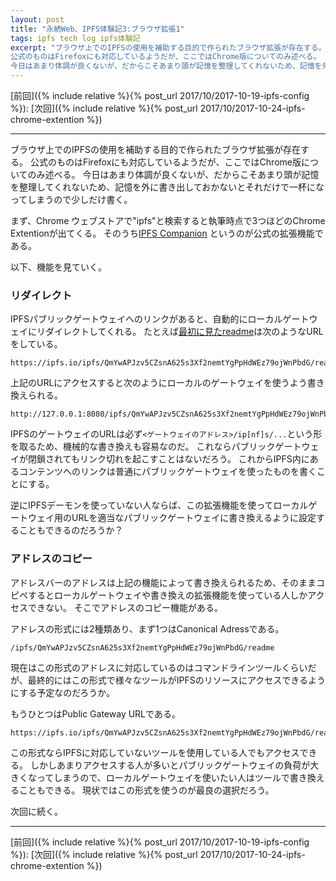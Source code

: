 ```yaml
---
layout: post
title: "永続Web、IPFS体験記3:ブラウザ拡張1"
tags: ipfs tech log ipfs体験記
excerpt: "ブラウザ上でのIPFSの使用を補助する目的で作られたブラウザ拡張が存在する。
公式のものはFirefoxにも対応しているようだが、ここではChrome版についてのみ述べる。
今日はあまり体調が良くないが、だからこそあまり頭が記憶を整理してくれないため、記憶を外に書き出しておかないとそれだけで一杯になってしまうので少しだけ書く。"
---
```


[前回]({% include relative %}{% post_url 2017/10/2017-10-19-ipfs-config %}):
[次回]({% include relative %}{% post_url 2017/10/2017-10-24-ipfs-chrome-extention %})

---

ブラウザ上でのIPFSの使用を補助する目的で作られたブラウザ拡張が存在する。
公式のものはFirefoxにも対応しているようだが、ここではChrome版についてのみ述べる。
今日はあまり体調が良くないが、だからこそあまり頭が記憶を整理してくれないため、記憶を外に書き出しておかないとそれだけで一杯になってしまうので少しだけ書く。

まず、Chrome ウェブストアで"ipfs"と検索すると執筆時点で3つほどのChrome Extentionが出てくる。
そのうち[IPFS Companion](https://chrome.google.com/webstore/detail/ipfs-companion/nibjojkomfdiaoajekhjakgkdhaomnch)
というのが公式の拡張機能である。

以下、機能を見ていく。

### リダイレクト

IPFSパブリックゲートウェイへのリンクがあると、自動的にローカルゲートウェイにリダイレクトしてくれる。
たとえば[最初に見たreadme](https://ipfs.io/ipfs/QmYwAPJzv5CZsnA625s3Xf2nemtYgPpHdWEz79ojWnPbdG/readme)は次のようなURLをしている。

```
https://ipfs.io/ipfs/QmYwAPJzv5CZsnA625s3Xf2nemtYgPpHdWEz79ojWnPbdG/readme
```

上記のURLにアクセスすると次のようにローカルのゲートウェイを使うよう書き換えられる。

```
http://127.0.0.1:8080/ipfs/QmYwAPJzv5CZsnA625s3Xf2nemtYgPpHdWEz79ojWnPbdG/readme
```

IPFSのゲートウェイのURLは必ず`<ゲートウェイのアドレス>/ip[nf]s/...`という形を取るため、機械的な書き換えも容易なのだ。
これならパブリックゲートウェイが閉鎖されてもリンク切れを起こすことはないだろう。
これからIPFS内にあるコンテンツへのリンクは普通にパブリックゲートウェイを使ったものを書くことにする。

逆にIPFSデーモンを使っていない人ならば、この拡張機能を使ってローカルゲートウェイ用のURLを適当なパブリックゲートウェイに書き換えるように設定することもできるのだろうか？

### アドレスのコピー

アドレスバーのアドレスは上記の機能によって書き換えられるため、そのままコピペするとローカルゲートウェイや書き換えの拡張機能を使っている人しかアクセスできない。
そこでアドレスのコピー機能がある。

アドレスの形式には2種類あり、まず1つはCanonical Adressである。

```
/ipfs/QmYwAPJzv5CZsnA625s3Xf2nemtYgPpHdWEz79ojWnPbdG/readme
```

現在はこの形式のアドレスに対応しているのはコマンドラインツールくらいだが、最終的にはこの形式で様々なツールがIPFSのリソースにアクセスできるようにする予定なのだろうか。

もうひとつはPublic Gateway URLである。

```
https://ipfs.io/ipfs/QmYwAPJzv5CZsnA625s3Xf2nemtYgPpHdWEz79ojWnPbdG/readme
```

この形式ならIPFSに対応していないツールを使用している人でもアクセスできる。
しかしあまりアクセスする人が多いとパブリックゲートウェイの負荷が大きくなってしまうので、ローカルゲートウェイを使いたい人はツールで書き換えることもできる。
現状ではこの形式を使うのが最良の選択だろう。

次回に続く。

---

[前回]({% include relative %}{% post_url 2017/10/2017-10-19-ipfs-config %}):
[次回]({% include relative %}{% post_url 2017/10/2017-10-24-ipfs-chrome-extention %})